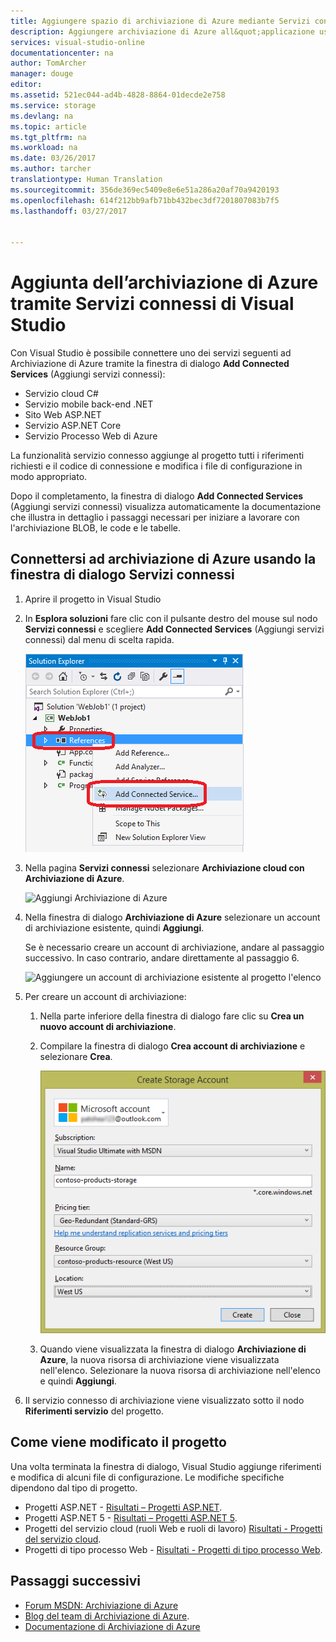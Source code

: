 ```yaml
---
title: Aggiungere spazio di archiviazione di Azure mediante Servizi connessi in Visual Studio | Documentazione Microsoft
description: Aggiungere archiviazione di Azure all&quot;applicazione usando la finestra di dialogo Aggiungi servizi connessi di Visual Studio
services: visual-studio-online
documentationcenter: na
author: TomArcher
manager: douge
editor: 
ms.assetid: 521ec044-ad4b-4828-8864-01decde2e758
ms.service: storage
ms.devlang: na
ms.topic: article
ms.tgt_pltfrm: na
ms.workload: na
ms.date: 03/26/2017
ms.author: tarcher
translationtype: Human Translation
ms.sourcegitcommit: 356de369ec5409e8e6e51a286a20af70a9420193
ms.openlocfilehash: 614f212bb9afb71bb432bec3df7201807083b7f5
ms.lasthandoff: 03/27/2017


---
```

# <a name="adding-azure-storage-by-using-visual-studio-connected-services"></a>Aggiunta dell’archiviazione di Azure tramite Servizi connessi di Visual Studio
Con Visual Studio è possibile connettere uno dei servizi seguenti ad Archiviazione di Azure tramite la finestra di dialogo **Add Connected Services** (Aggiungi servizi connessi):

- Servizio cloud C#
- Servizio mobile back-end .NET
- Sito Web ASP.NET
- Servizio ASP.NET Core
- Servizio Processo Web di Azure 

La funzionalità servizio connesso aggiunge al progetto tutti i riferimenti richiesti e il codice di connessione e modifica i file di configurazione in modo appropriato. 

Dopo il completamento, la finestra di dialogo **Add Connected Services** (Aggiungi servizi connessi) visualizza automaticamente la documentazione che illustra in dettaglio i passaggi necessari per iniziare a lavorare con l'archiviazione BLOB, le code e le tabelle.

## <a name="connect-to-azure-storage-using-the-connected-services-dialog"></a>Connettersi ad archiviazione di Azure usando la finestra di dialogo Servizi connessi
1. Aprire il progetto in Visual Studio

1. In **Esplora soluzioni** fare clic con il pulsante destro del mouse sul nodo **Servizi connessi** e scegliere **Add Connected Services** (Aggiungi servizi connessi) dal menu di scelta rapida.
   
    ![Aggiunta di un servizio connesso di Azure](./media/vs-azure-tools-connected-services-storage/IC796702.png)

1. Nella pagina **Servizi connessi** selezionare **Archiviazione cloud con Archiviazione di Azure**.
   
    ![Aggiungi Archiviazione di Azure](./media/vs-azure-tools-connected-services-storage/add-azure-storage.png)

1. Nella finestra di dialogo **Archiviazione di Azure** selezionare un account di archiviazione esistente, quindi **Aggiungi**.
   
    Se è necessario creare un account di archiviazione, andare al passaggio successivo. In caso contrario, andare direttamente al passaggio 6.
    
    ![Aggiungere un account di archiviazione esistente al progetto l'elenco](./media/vs-azure-tools-connected-services-storage/select-azure-storage-account.png)

1. Per creare un account di archiviazione: 
   
   1. Nella parte inferiore della finestra di dialogo fare clic su **Crea un nuovo account di archiviazione**.

   1. Compilare la finestra di dialogo **Crea account di archiviazione** e selezionare **Crea**.
      
       ![Nuovo account di archiviazione di Azure](./media/vs-azure-tools-connected-services-storage/create-storage-account.png)
      
   1. Quando viene visualizzata la finestra di dialogo **Archiviazione di Azure**, la nuova risorsa di archiviazione viene visualizzata nell'elenco. Selezionare la nuova risorsa di archiviazione nell'elenco e quindi **Aggiungi**.

1. Il servizio connesso di archiviazione viene visualizzato sotto il nodo **Riferimenti servizio** del progetto.
   
## <a name="how-your-project-is-modified"></a>Come viene modificato il progetto
Una volta terminata la finestra di dialogo, Visual Studio aggiunge riferimenti e modifica di alcuni file di configurazione. Le modifiche specifiche dipendono dal tipo di progetto. 

- Progetti ASP.NET - [Risultati – Progetti ASP.NET](http://go.microsoft.com/fwlink/p/?LinkId=513126).
- Progetti ASP.NET 5 - [Risultati – Progetti ASP.NET 5](http://go.microsoft.com/fwlink/p/?LinkId=513124). 
- Progetti del servizio cloud (ruoli Web e ruoli di lavoro) [Risultati - Progetti del servizio cloud](http://go.microsoft.com/fwlink/p/?LinkId=516965).
- Progetti di tipo processo Web - [Risultati - Progetti di tipo processo Web](storage/vs-storage-webjobs-what-happened.md).

## <a name="next-steps"></a>Passaggi successivi
- [Forum MSDN: Archiviazione di Azure](https://social.msdn.microsoft.com/forums/azure/home?forum=windowsazuredata)
- [Blog del team di Archiviazione di Azure](http://blogs.msdn.com/b/windowsazurestorage/).
- [Documentazione di Archiviazione di Azure](https://docs.microsoft.com/azure/storage/)


